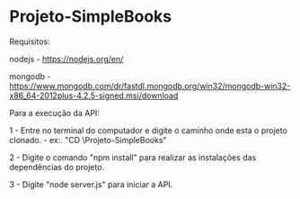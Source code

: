 # Projeto-SimpleBooks

Requisitos:

nodejs - https://nodejs.org/en/

mongodb - https://www.mongodb.com/dr/fastdl.mongodb.org/win32/mongodb-win32-x86_64-2012plus-4.2.5-signed.msi/download


Para a execução da API: 

1 - Entre no terminal do computador e digite o caminho onde esta o projeto clonado. - ex:. "CD \Projeto-SimpleBooks"

2 - Digite o comando "npm install" para realizar as instalações das dependências do projeto.

3 - Digite "node server.js" para iniciar a API.
